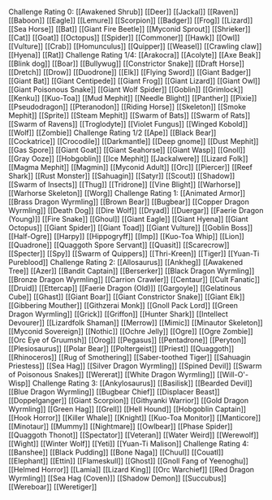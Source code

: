 Challenge Rating 0:
	[[Awakened Shrub]]
	[[Deer]]
	[[Jackal]]
	[[Raven]]
	[[Baboon]]
	[[Eagle]]
	[[Lemure]]
	[[Scorpion]]
	[[Badger]]
	[[Frog]]
	[[Lizard]]
	[[Sea Horse]]
	[[Bat]]
	[[Giant Fire Beetle]]
	[[Myconid Sprout]]
	[[Shrieker]]
	[[Cat]]
	[[Goat]]
	[[Octopus]]
	[[Spider]]
	[[Commoner]]
	[[Hawk]]
	[[Owl]]
	[[Vulture]]
	[[Crab]]
	[[Homunculus]]
	[[Quipper]]
	[[Weasel]]
	[[Crawling claw]]
	[[Hyena]]
	[[Rat]]
Challenge Rating 1/4:
	[[Arakocra]]
	[[Acolyte]]
	[[Axe Beak]]
	[[Blink dog]]
	[[Boar]]
	[[Bullywug]]
	[[Constrictor Snake]]
	[[Draft Horse]]
	[[Dretch]]
	[[Drow]]
	[[Duodrone]]
	[[Elk]]
	[[Flying Sword]]
	[[Giant Badger]]
	[[Giant Bat]]
	[[Giant Centipede]]
	[[Giant Frog]]
	[[Giant Lizard]]
	[[Giant Owl]]
	[[Giant Poisonous Snake]]
	[[Giant Wolf Spider]]
	[[Goblin]]
	[[Grimlock]]
	[[Kenku]]
	[[Kuo-Toa]]
	[[Mud Mephit]]
	[[Needle Blight]]
	[[Panther]]
	[[Pixie]]
	[[Pseudodragon]]
	[[Pteranodon]]
	[[Riding Horse]]
	[[Skeleton]]
	[[Smoke Mephit]]
	[[Sprite]]
	[[Steam Mephit]]
	[[Swarm of Bats]]
	[[Swarm of Rats]]
	[[Swarm of Ravens]]
	[[Troglodyte]]
	[[Violet Fungus]]
	[[Winged Kobold]]
	[[Wolf]]
	[[Zombie]]
Challenge Rating 1/2
	[[Ape]]
	[[Black Bear]]
	[[Cockatrice]]
	[[Crocodile]]
	[[Darkmantle]]
	[[Deep gnome]]
	[[Dust Mephit]]
	[[Gas Spore]]
	[[Giant Goat]]
	[[Giant Seahorse]]
	[[Giant Wasp]]
	[[Gnoll]]
	[[Gray Ooze]]
	[[Hobgoblin]]
	[[Ice Mephit]]
	[[Jackalwere]]
	[[Lizard Folk]]
	[[Magma Mephit]]
	[[Magmin]]
	[[Myconid Adult]]
	[[Orc]]
	[[Piercer]]
	[[Reef Shark]]
	[[Rust Monster]]
	[[Sahuagin]]
	[[Satyr]]
	[[Scout]]
	[[Shadow]]
	[[Swarm of Insects]]
	[[Thug]]
	[[Tridrone]]
	[[Vine Blight]]
	[[Warhorse]]
	[[Warhorse Skeleton]]
	[[Worg]]
Challenge Rating 1:
	[[Animated Armor]]
	[[Brass Dragon Wyrmling]]
	[[Brown Bear]]
	[[Bugbear]]
	[[Copper Dragon Wyrmling]]
	[[Death Dog]]
	[[Dire Wolf]]
	[[Dryad]]
	[[Duergar]]
	[[Faerie Dragon (Young)]]
	[[Fire Snake]]
	[[Ghoul]]
	[[Giant Eagle]]
	[[Giant Hyena]]
	[[Giant Octopus]]
	[[Giant Spider]]
	[[Giant Toad]]
	[[Giant Vulture]]
	[[Goblin Boss]]
	[[Half-Ogre]]
	[[Harpy]]
	[[Hippogryff]]
	[[Imp]]
	[[Kuo-Toa Whip]]
	[[Lion]]
	[[Quadrone]]
	[[Quaggoth Spore Servant]]
	[[Quasit]]
	[[Scarecrow]]
	[[Specter]]
	[[Spy]]
	[[Swarm of Quippers]]
	[[Thri-Kreen]]
	[[Tiger]]
	[[Yuan-Ti Pureblood]]
Challenge Rating 2:
	[[Allosaurus]]
	[[Ankheg]]
	[[Awakened Tree]]
	[[Azer]]
	[[Bandit Captain]]
	[[Berserker]]
	[[Black Dragon Wyrmling]]
	[[Bronze Dragon Wyrmling]]
	[[Carrion Crawler]]
	[[Centaur]]
	[[Cult Fanatic]]
	[[Druid]]
	[[Ettercap]]
	[[Faerie Dragon (Old)]]
	[[Gargoyle]]
	[[Gelatinous Cube]]
	[[Ghast]]
	[[Giant Boar]]
	[[Giant Constrictor Snake]]
	[[Giant Elk]]
	[[Gibbering Mouther]]
	[[Githzerai Monk]]
	[[Gnoll Pack Lord]]
	[[Green Dragon Wyrmling]]
	[[Grick]]
	[[Griffon]]
	[[Hunter Shark]]
	[[Intellect Devourer]]
	[[Lizardfolk Shaman]]
	[[Merrow]]
	[[Mimic]]
	[[Minautor Skeleton]]
	[[Myconid Sovereign]]
	[[Nothic]]
	[[Ochre Jelly]]
	[[Ogre]]
	[[Ogre Zombie]]
	[[Orc Eye of Gruumsh]]
	[[Orog]]
	[[Pegasus]]
	[[Pentadrone]]
	[[Peryton]]
	[[Plesiosaurus]]
	[[Polar Bear]]
	[[Poltergeist]]
	[[Priest]]
	[[Quaggoth]]
	[[Rhinoceros]]
	[[Rug of Smothering]]
	[[Saber-toothed Tiger]]
	[[Sahuagin Priestess]]
	[[Sea Hag]]
	[[Silver Dragon Wyrmling]]
	[[Spined Devil]]
	[[Swarm of Poisonous Snakes]]
	[[Wererat]]
	[[White Dragon Wyrmling]]
	[[Will-O'-Wisp]]
Challenge Rating 3:
	[[Ankylosaurus]]
	[[Basilisk]]
	[[Bearded Devil]]
	[[Blue Dragon Wyrmling]]
	[[Bugbear Chief]]
	[[Displacer Beast]]
	[[Doppelganger]]
	[[Giant Scorpion]]
	[[Githyanki Warrior]]
	[[Gold Dragon Wyrmling]]
	[[Green Hag]]
	[[Grell]]
	[[Hell Hound]]
	[[Hobgoblin Captain]]
	[[Hook Horror]]
	[[Killer Whale]]
	[[Knight]]
	[[Kuo-Toa Monitor]]
	[[Manticore]]
	[[Minotaur]]
	[[Mummy]]
	[[Nightmare]]
	[[Owlbear]]
	[[Phase Spider]]
	[[Quaggoth Thonot]]
	[[Spectator]]
	[[Veteran]]
	[[Water Weird]]
	[[Werewolf]]
	[[Wight]]
	[[Winter Wolf]]
	[[Yeti]]
	[[Yuan-Ti Malison]]
Challenge Rating 4:
	[[Banshee]]
	[[Black Pudding]]
	[[Bone Naga]]
	[[Chuul]]
	[[Couatl]]
	[[Elephant]]
	[[Ettin]]
	[[Flameskull]]
	[[Ghost]]
	[[Gnoll Fang of Yeenoghu]]
	[[Helmed Horror]]
	[[Lamia]]
	[[Lizard King]]
	[[Orc Warchief]]
	[[Red Dragon Wyrmling]]
	[[Sea Hag (Coven)]]
	[[Shadow Demon]]
	[[Succubus]]
	[[Wereboar]]
	[[Weretiger]]

